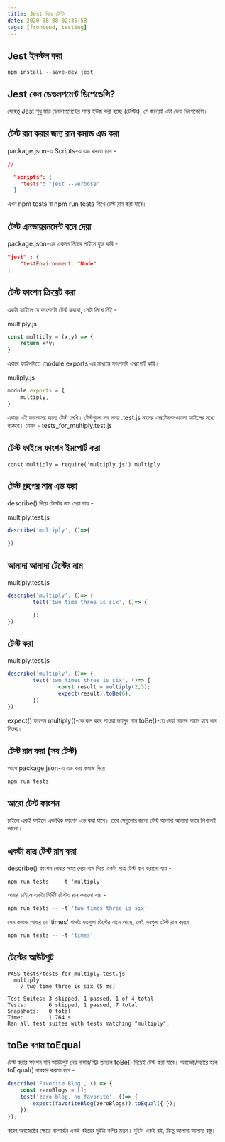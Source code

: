 ```yaml
---
title: Jest দিয়ে টেস্টিং
date: 2020-08-08 02:35:58
tags: [frontend, testing]
---
```


## Jest ইনস্টল করা

```
npm install --save-dev jest
```

## Jest কেন ডেভলপমেন্ট ডিপেন্ডেন্সি?
যেহেতু Jest শুধু মাত্র ডেভলপমেন্টের সময় ইউজ করা হচ্ছে (টেস্টিং), সে জন্যেই এটা ডেভ ডিপেন্ডেন্সি।

## টেস্ট রান করার জন্য রান কমান্ড এড করা
package.json-এ Scripts-এ এড করতে হবে - 
```json
//

  "scripts": {
    "tests": "jest --verbose"
  }
```
এখন npm tests বা npm run tests লিখে টেস্ট রান করা যাবে।

## টেস্ট এনভায়রনমেন্ট বলে দেয়া
package.json-এর একদম নিচের লাইনে যুক্ত করি - 
```json
"jest" : {
    "testEnvironment: "Node"
}
```

## টেস্ট ফাংশন ক্রিয়েট করা
একটা ফাইলে যে ফাংশনটা টেস্ট করবো, সেটা লিখে নিই - 

multiply.js
```js
const multiply = (x,y) => {
    return x*y;
}
```

এবারে ফাইলটাতে module.exports এর মাধ্যমে ফাংশনটা এক্সপোর্ট করি।

muliply.js
```js
module.exports = {
    multiply,
}
```

এবারে এই ফাংশনের জন্যে টেস্ট লেখি। টেস্টগুলো সব সময় .test.js নামের এক্সটেনশনওয়ালা ফাইলের মধ্যে থাকবে। যেমন - tests_for_multiply.test.js

## টেস্ট ফাইলে ফাংশন ইমপোর্ট করা

```
const multiply = require('multiply.js').multiply
```

## টেস্ট গ্রুপের নাম এড করা 
describe() দিয়ে টেস্টের নাম দেয়া যায় - 

multiply.test.js
```js
describe('multiply', ()=>{

})
```

## আলাদা আলাদা টেস্টের নাম

multiply.test.js
```js
describe('multiply', ()=> {
        test('two time three is six', ()=> {

        })
})
```

## টেস্ট করা
multiply.test.js
```js
describe('multiply', ()=> {
        test('two times three is six', ()=> {
                const result = multiply(2,3);
                expect(result).toBe(6);
        })
})
```

expect() ফাংশন multiply()-কে কল করে পাওয়া ভ্যালুর মান toBe()-তে দেয়া মানের সমান হবে ধরে নিচ্ছে।

## টেস্ট রান করা (সব টেস্ট)
আগে package.json-এ এড করা কমান্ড দিয়ে
```
npm run tests
```

## আরো টেস্ট ফাংশন 
চাইলে একই ফাইলে একাধিক ফাংশন এড করা যাবে। তবে সেগুলোর জন্যে টেস্ট আলাদা আলাদা ভাবে লিখলেই ভালো।


## একটা মাত্র টেস্ট রান করা
describe() ফাংশন লেখার সময় দেয়া নাম দিয়ে একটা মাত্র টেস্ট রান করানো যায় -

```
npm run tests -- -t 'multiply'
```

আবার চাইলে একটা নির্দিষ্ট টেস্টও রান করানো যায় - 

```js
npm run tests -- -t 'two times three is six'
```

সেম কমান্ড আবার তা 'times' শব্দটা যতগুলা টেস্টের নামে আছে, সেই সবগুলা টেস্ট রান করবে

```js
npm run tests -- -t 'times'
```

## টেস্টের আউটপুট 

```
PASS tests/tests_for_multiply.test.js
  multiply
    √ two time three is six (5 ms)

Test Suites: 3 skipped, 1 passed, 1 of 4 total
Tests:       6 skipped, 1 passed, 7 total
Snapshots:   0 total
Time:        1.764 s
Ran all test suites with tests matching "multiply".
```

## toBe বনাম toEqual
টেস্ট করার ফাংশন যদি আউটপুট দেয় নাম্বার/স্ট্রিং তাহলে toBe() দিয়েই টেস্ট করা যাবে। অবজেক্ট/অ্যারে হলে toEqual() ব্যবহার করতে হবে - 

```js
describe('Favorite Blog', () => {
    const zeroBlogs = [];
    test('zero blog, no favorite', ()=> {
        expect(favoriteBlog(zeroBlogs)).toEqual({ });
    });
});
```

কারণ অবজেক্টের ক্ষেত্রে ব্যাপারটা একই বইয়ের দুইটা কপির মতন। দুইটা একই বই, কিন্তু আলাদা আলাদা বস্তু।



